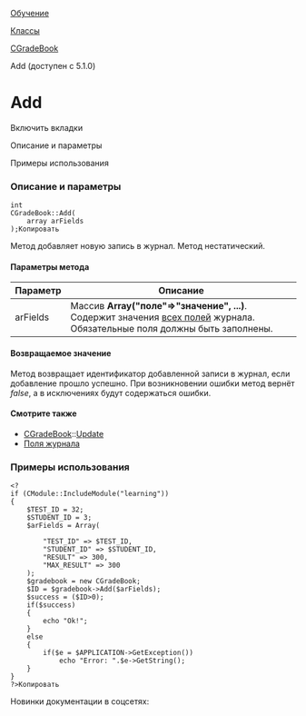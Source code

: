 [Обучение](/api_help/learning/index.php)

[Классы](/api_help/learning/classes/index.php)

[CGradeBook](/api_help/learning/classes/cgradebook/index.php)

Add (доступен с 5.1.0)

Add
===

Включить вкладки

Описание и параметры

Примеры использования

### Описание и параметры

```
int
CGradeBook::Add(
	array arFields
);Копировать
```

Метод добавляет новую запись в журнал. Метод нестатический.

#### Параметры метода

| Параметр | Описание |
| --- | --- |
| arFields | Массив **Array("поле"=>"значение", ...)**. Содержит значения [всех полей](/api_help/learning/fields.php#gradebook) журнала. Обязательные поля должны быть заполнены. |

#### Возвращаемое значение

Метод возвращает идентификатор добавленной записи в журнал, если добавление
прошло успешно. При возникновении ошибки метод вернёт *false*, а в
исключениях будут содержаться ошибки.

#### Смотрите также

* [CGradeBook](/api_help/learning/classes/cgradebook/index.php)::[Update](/api_help/learning/classes/cgradebook/update.php)
* [Поля журнала](/api_help/learning/fields.php#gradebook)

### Примеры использования

```
<?
if (CModule::IncludeModule("learning"))
{
	$TEST_ID = 32;
	$STUDENT_ID = 3;
	$arFields = Array(
        
		"TEST_ID" => $TEST_ID,
		"STUDENT_ID" => $STUDENT_ID,
		"RESULT" => 300,
		"MAX_RESULT" => 300
	);
	$gradebook = new CGradeBook;
	$ID = $gradebook->Add($arFields);
	$success = ($ID>0);
	if($success)
	{
		echo "Ok!";
	}
	else
	{
		if($e = $APPLICATION->GetException())
			echo "Error: ".$e->GetString();
	}
}
?>Копировать
```

Новинки документации в соцсетях: